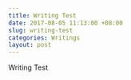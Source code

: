 ```yaml
---
title: Writing Test
date: 2017-08-05 11:13:00 +08:00
slug: writing-test
categories: Writings
layout: post
---
```


Writing Test